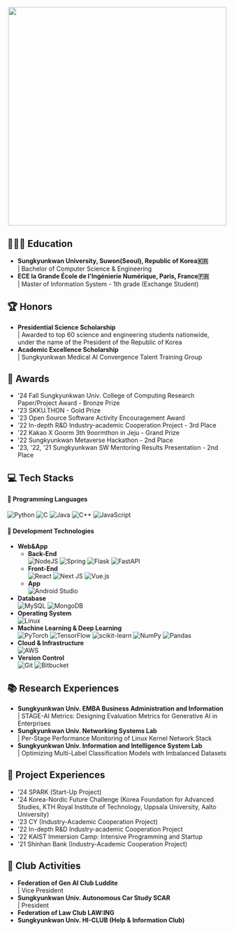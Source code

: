 <p align="center">
 <img src="https://github.com/user-attachments/assets/1840c97b-c4d0-4a86-96fd-4b7521cf025e" height="500vh"/>
</p>

## 👩🏻‍🎓 Education
- **Sungkyunkwan University, Suwon(Seoul), Republic of Korea🇰🇷** <br/>
| Bachelor of Computer Science & Engineering
- **ECE la Grande École de l'Ingénierie Numérique, Paris, France🇫🇷** <br/>
| Master of Information System - 1th grade (Exchange Student)


## 🏆 Honors
- **Presidential Science Scholarship** <br/>
| Awarded to top 60 science and engineering students nationwide, under the name of the President of the Republic of Korea
- **Academic Excellence Scholarship** <br/>
| Sungkyunkwan Medical AI Convergence Talent Training Group 

## 🏅 Awards
- '24 Fall Sungkyunkwan Univ. College of Computing Research Paper/Project Award - Bronze Prize
- '23 SKKU.THON - Gold Prize
- '23 Open Source Software Activity Encouragement Award
- '22 In-depth R&D Industry-academic Cooperation Project - 3rd Place
- '22 Kakao X Goorm 3th 9oormthon in Jeju - Grand Prize
- '22 Sungkyunkwan Metaverse Hackathon - 2nd Place
- '23, '22, '21 Sungkyunkwan SW Mentoring Results Presentation - 2nd Place

## 💻 Tech Stacks
#### 📌 Programming Languages
 ![Python](https://img.shields.io/badge/python-3670A0?style=for-the-badge&logo=python&logoColor=ffdd54) ![C](https://img.shields.io/badge/c-%2300599C.svg?style=for-the-badge&logo=c&logoColor=white) ![Java](https://img.shields.io/badge/java-%23ED8B00.svg?style=for-the-badge&logo=openjdk&logoColor=white) ![C++](https://img.shields.io/badge/c++-%2300599C.svg?style=for-the-badge&logo=c%2B%2B&logoColor=white) ![JavaScript](https://img.shields.io/badge/javascript-%23323330.svg?style=for-the-badge&logo=javascript&logoColor=%23F7DF1E)
#### 📌 Development Technologies
- **Web&App** <br/>
    - **Back-End** <br/>
     ![NodeJS](https://img.shields.io/badge/node.js-6DA55F?style=for-the-badge&logo=node.js&logoColor=white) ![Spring](https://img.shields.io/badge/spring-%236DB33F.svg?style=for-the-badge&logo=spring&logoColor=white) ![Flask](https://img.shields.io/badge/flask-%23000.svg?style=for-the-badge&logo=flask&logoColor=white) ![FastAPI](https://img.shields.io/badge/FastAPI-005571?style=for-the-badge&logo=fastapi) <br/>
    - **Front-End** <br/>
     ![React](https://img.shields.io/badge/react-%2320232a.svg?style=for-the-badge&logo=react&logoColor=%2361DAFB) ![Next JS](https://img.shields.io/badge/Next-black?style=for-the-badge&logo=next.js&logoColor=white) ![Vue.js](https://img.shields.io/badge/vuejs-%2335495e.svg?style=for-the-badge&logo=vuedotjs&logoColor=%234FC08D) <br/>
    - **App** <br/>
     ![Android Studio](https://img.shields.io/badge/android%20studio-346ac1?style=for-the-badge&logo=android%20studio&logoColor=white)
- **Database** <br/>
 ![MySQL](https://img.shields.io/badge/mysql-4479A1.svg?style=for-the-badge&logo=mysql&logoColor=white) ![MongoDB](https://img.shields.io/badge/MongoDB-%234ea94b.svg?style=for-the-badge&logo=mongodb&logoColor=white)
- **Operating System** <br/>
 ![Linux](https://img.shields.io/badge/Linux-FCC624?style=for-the-badge&logo=linux&logoColor=black)
- **Machine Learning & Deep Learning** <br/>
 ![PyTorch](https://img.shields.io/badge/PyTorch-%23EE4C2C.svg?style=for-the-badge&logo=PyTorch&logoColor=white) ![TensorFlow](https://img.shields.io/badge/TensorFlow-%23FF6F00.svg?style=for-the-badge&logo=TensorFlow&logoColor=white) ![scikit-learn](https://img.shields.io/badge/scikit--learn-%23F7931E.svg?style=for-the-badge&logo=scikit-learn&logoColor=white) ![NumPy](https://img.shields.io/badge/numpy-%23013243.svg?style=for-the-badge&logo=numpy&logoColor=white) ![Pandas](https://img.shields.io/badge/pandas-%23150458.svg?style=for-the-badge&logo=pandas&logoColor=white)
- **Cloud & Infrastructure** <br/>
 ![AWS](https://img.shields.io/badge/AWS-%23FF9900.svg?style=for-the-badge&logo=amazon-aws&logoColor=white)
- **Version Control** <br/>
 ![Git](https://img.shields.io/badge/git-%23F05033.svg?style=for-the-badge&logo=git&logoColor=white) ![Bitbucket](https://img.shields.io/badge/bitbucket-%230047B3.svg?style=for-the-badge&logo=bitbucket&logoColor=white)

## 📚 Research Experiences
- **Sungkyunkwan Univ. EMBA Business Administration and Information** <br/>
| STAGE-AI Metrics: Designing Evaluation Metrics for Generative AI in Enterprises
- **Sungkyunkwan Univ. Networking Systems Lab** <br/>
| Per-Stage Performance Monitoring of Linux Kernel Network Stack
- **Sungkyunkwan Univ. Information and Intelligence System Lab** <br/>
| Optimizing Multi-Label Classification Models with Imbalanced Datasets

## 🧳 Project Experiences
- '24 SPARK (Start-Up Project)
- '24 Korea-Nordic Future Challenge (Korea Foundation for Advanced Studies, KTH Royal Institute of Technology, Uppsala University, Aalto University)
- '23 CY (Industry-Academic Cooperation Project)
- '22 In-depth R&D Industry-academic Cooperation Project
- '22 KAIST Immersion Camp: Intensive Programming and Startup
- '21 Shinhan Bank (Industry-Academic Cooperation Project)

## 👥 Club Activities
- **Federation of Gen AI Club Luddite** <br/>
| Vice President
- **Sungkyunkwan Univ. Autonomous Car Study SCAR** <br/>
| President
- **Federation of Law Club LAW:ING**
- **Sungkyunkwan Univ. HI-CLUB (Help & Information Club)**
